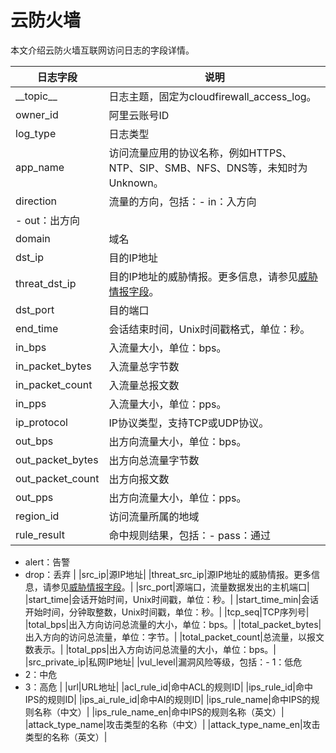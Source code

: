 # 云防火墙

本文介绍云防火墙互联网访问日志的字段详情。

|日志字段|说明|
|----|--|
|\_\_topic\_\_|日志主题，固定为cloudfirewall\_access\_log。|
|owner\_id|阿里云账号ID|
|log\_type|日志类型|
|app\_name|访问流量应用的协议名称，例如HTTPS、NTP、SIP、SMB、NFS、DNS等，未知时为Unknown。|
|direction|流量的方向，包括：-   in：入方向
-   out：出方向 |
|domain|域名|
|dst\_ip|目的IP地址|
|threat\_dst\_ip|目的IP地址的威胁情报。更多信息，请参见[威胁情报字段](/cn.zh-CN/应用中心（App）/日志审计服务/生成威胁情报.md)。|
|dst\_port|目的端口|
|end\_time|会话结束时间，Unix时间戳格式，单位：秒。|
|in\_bps|入流量大小，单位：bps。|
|in\_packet\_bytes|入流量总字节数|
|in\_packet\_count|入流量总报文数|
|in\_pps|入流量大小，单位：pps。|
|ip\_protocol|IP协议类型，支持TCP或UDP协议。|
|out\_bps|出方向流量大小，单位：bps。|
|out\_packet\_bytes|出方向总流量字节数|
|out\_packet\_count|出方向报文数|
|out\_pps|出方向流量大小，单位：pps。|
|region\_id|访问流量所属的地域|
|rule\_result|命中规则结果，包括：-   pass：通过
-   alert：告警
-   drop：丢弃 |
|src\_ip|源IP地址|
|threat\_src\_ip|源IP地址的威胁情报。更多信息，请参见[威胁情报字段](/cn.zh-CN/应用中心（App）/日志审计服务/生成威胁情报.md)。|
|src\_port|源端口，流量数据发出的主机端口|
|start\_time|会话开始时间，Unix时间戳，单位：秒。|
|start\_time\_min|会话开始时间，分钟取整数，Unix时间戳，单位：秒。|
|tcp\_seq|TCP序列号|
|total\_bps|出入方向访问总流量的大小，单位：bps。|
|total\_packet\_bytes|出入方向的访问总流量，单位：字节。|
|total\_packet\_count|总流量，以报文数表示。|
|total\_pps|出入方向访问总流量的大小，单位：bps。|
|src\_private\_ip|私网IP地址|
|vul\_level|漏洞风险等级，包括：-   1：低危
-   2：中危
-   3：高危 |
|url|URL地址|
|acl\_rule\_id|命中ACL的规则ID|
|ips\_rule\_id|命中IPS的规则ID|
|ips\_ai\_rule\_id|命中AI的规则ID|
|ips\_rule\_name|命中IPS的规则名称（中文）|
|ips\_rule\_name\_en|命中IPS的规则名称（英文）|
|attack\_type\_name|攻击类型的名称（中文）|
|attack\_type\_name\_en|攻击类型的名称（英文）|

